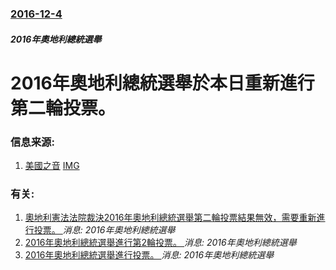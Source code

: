 ### [2016-12-4](/news/2016/12/4/index.md)

##### 2016年奧地利總統選舉
# 2016年奧地利總統選舉於本日重新進行第二輪投票。 




### 信息来源:

1. [美國之音](http://www.voachinese.com/a/austria-election-20161203/3622233.html) [IMG](https://gdb.voanews.com/3111BEE9-B73D-4CA8-A847-373B4DFB2EBA_w1200_r1_s.jpg)

### 有关:

1. [奧地利憲法法院裁決2016年奧地利總統選舉第二輪投票結果無效，需要重新進行投票。 ](/zh/news/2016/07/1/奧地利憲法法院裁決2016年奧地利總統選舉第二輪投票結果無效-需要重新進行投票.md) _消息: 2016年奧地利總統選舉_
2. [2016年奧地利總統選舉進行第2輪投票。 ](/zh/news/2016/05/22/2016年奧地利總統選舉進行第2輪投票.md) _消息: 2016年奧地利總統選舉_
3. [2016年奧地利總統選舉進行投票。 ](/zh/news/2016/04/24/2016年奧地利總統選舉進行投票.md) _消息: 2016年奧地利總統選舉_
